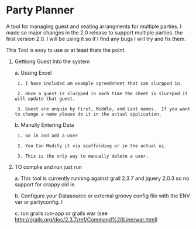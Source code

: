 Party Planner
============

A tool for managing guest and seating arrangments for multiple parties. 
I made so major changes in the 2.0 release to support multiple parties..the first version 2.0.  I will be using it so if I find any bugs I will try and fix them.



This Tool is easy to use or at least thats the point.

1. Gettiong Guest Into the system

    a. Ussing Excel
    
        1. I have included am example spreedsheet that can slurpped in. 
        
        2. Once a guest is slurpped in each time the sheet is slurrped it will update that guest.  
    
        3. Guest are unquie by First, Middle, and Last names.  If you want to change a name please do it in the actual application.  
        
    b. Manully Entering Data
    
        1. Go in and add a user
        
        2. You Can Modify it via scaffolding or in the actual ui.
        
        3. This is the only way to manually delete a user.

    
2. TO complie and run just run

    a.  This tool is currently running against grail 2.3.7 and jquery 2.0.3 so no support for crappy old ie.
    
    b. Configure your Datasource or external groovy config file with the ENV var or partyconfig.  I

    c. run grails run-app or grails war (see http://grails.org/doc/2.3.7/ref/Command%20Line/war.html)
   

